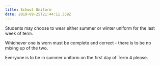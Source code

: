 ```yaml
---
title: School Uniform
date: 2019-09-25T21:44:11.339Z
---
```

Students may choose to wear either summer or winter uniform for the last week of term. 

Whichever one is worn must be complete and correct - there is to be no mixing up of the two. 

Everyone is to be in summer uniform on the first day of Term 4 please.

